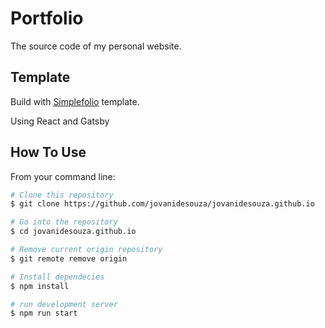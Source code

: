 # Portfolio 

The source code of my personal website.

## Template 

Build with [Simplefolio](https://github.com/cobidev/gatsby-simplefolio) template.

Using React and Gatsby

## How To Use 

From your command line:

```bash
# Clone this repository
$ git clone https://github.com/jovanidesouza/jovanidesouza.github.io

# Go into the repository
$ cd jovanidesouza.github.io

# Remove current origin repository
$ git remote remove origin

# Install dependecies
$ npm install

# run development server
$ npm run start

```
